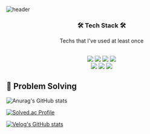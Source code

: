 ![header](https://capsule-render.vercel.app/api?type=Transparent&color=timeauto&height=220&section=header&text=dlel02&fontSize=90)

<h3 align="center">🛠️ Tech Stack 🛠️</h3>
<p align="center">Techs that I've used at least once</p>

<p align="center">
  <br>
  <img src="https://img.shields.io/badge/python-3766AB?style=flat-square&logo=python&logoColor=white"/></a>
  <img src="https://img.shields.io/badge/c-A8B9CC?style=flat-square&logo=c&logoColor=white"/></a>
  <img src="https://img.shields.io/badge/javascript-F7DF1E?style=flat-square&logo=javascript&logoColor=white"/></a>
  <img src="https://img.shields.io/badge/django-092E20?style=flat-square&logo=django&logoColor=white"/></a>
  <br>
  <img src="https://img.shields.io/badge/mysql-4479A1?style=flat-square&logo=mysql&logoColor=white"/></a>
  <img src="https://img.shields.io/badge/react-61DAFB?style=flat-square&logo=react&logoColor=white"/></a>
  <img src="https://img.shields.io/badge/tensorflow-FF6F00?style=flat-square&logo=tensorflow&logoColor=white"/></a>
</p>

## 📝 Problem Solving

![Anurag's GitHub stats](https://github-readme-stats.vercel.app/api?username=dlel02&show_icons=true&theme=flag-india)


[![Solved.ac Profile](http://mazassumnida.wtf/api/v2/generate_badge?boj=daniel2589)](https://solved.ac/daniel2589/)

[![Velog's GitHub stats](https://velog-readme-stats.vercel.app/api?name=)]()












<!--
**dlel02/dlel02** is a ✨ _special_ ✨ repository because its `README.md` (this file) appears on your GitHub profile.

Here are some ideas to get you started:

- 🔭 I’m currently working on ...
- 🌱 I’m currently learning ...
- 👯 I’m looking to collaborate on ...
- 🤔 I’m looking for help with ...
- 💬 Ask me about ...
- 📫 How to reach me: ...
- 😄 Pronouns: ...
- ⚡ Fun fact: ...
-->
